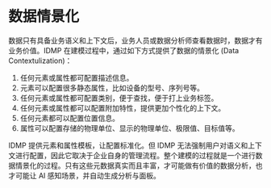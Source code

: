 # 数据情景化 

数据只有具备业务语义和上下文后，业务人员或数据分析师查看数据时，数据才有业务价值。IDMP 在建模过程中，通过如下方式提供了数据的情景化 (Data Contextulization)：

1. 任何元素或属性都可配置描述信息。
2. 元素可以配置很多静态属性，比如设备的型号、序列号等。
3. 任何元素或属性都可配置类别，便于查找，便于打上业务标签。
4. 任何元素或属性都可以配置附加特性，提供更加个性化的上下文。
5. 任何元素都可以配置位置信息。
6. 属性可以配置存储的物理单位、显示的物理单位、极限值、目标值等。

IDMP 提供元素和属性模板，让配置标准化。但 IDMP 无法强制用户对语义和上下文进行配置，因此它取决于企业自身的管理流程。整个建模的过程就是一个进行数据情景化的过程。只有这些元数据真实而且丰富，才可能做有价值的数据分析，也才可能让 AI 感知场景，并自动生成分析与面板。
